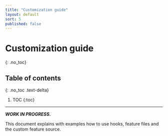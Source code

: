 ```yaml
---
title: "Customization guide"
layout: default
sort: 5
published: false
---
```


# Customization guide
{: .no_toc}

## Table of contents
{: .no_toc .text-delta}

1. TOC
{:toc}

---

***WORK IN PROGRESS.***

This document explains with examples how to use hooks, feature files and the
custom feature source.

